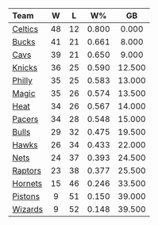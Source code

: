 | Team                            |  W  |  L  |  W%   |   GB   |
|:--------------------------------|:---:|:---:|:-----:|:------:|
| [Celtics](/r/bostonceltics)     | 48  | 12  | 0.800 | 0.000  |
| [Bucks](/r/MkeBucks)            | 41  | 21  | 0.661 | 8.000  |
| [Cavs](/r/clevelandcavs)        | 39  | 21  | 0.650 | 9.000  |
| [Knicks](/r/NYKnicks)           | 36  | 25  | 0.590 | 12.500 |
| [Philly](/r/sixers)             | 35  | 25  | 0.583 | 13.000 |
| [Magic](/r/OrlandoMagic)        | 35  | 26  | 0.574 | 13.500 |
| [Heat](/r/heat)                 | 34  | 26  | 0.567 | 14.000 |
| [Pacers](/r/pacers)             | 34  | 28  | 0.548 | 15.000 |
| [Bulls](/r/chicagobulls)        | 29  | 32  | 0.475 | 19.500 |
| [Hawks](/r/AtlantaHawks)        | 26  | 34  | 0.433 | 22.000 |
| [Nets](/r/GoNets)               | 24  | 37  | 0.393 | 24.500 |
| [Raptors](/r/torontoraptors)    | 23  | 38  | 0.377 | 25.500 |
| [Hornets](/r/CharlotteHornets)  | 15  | 46  | 0.246 | 33.500 |
| [Pistons](/r/DetroitPistons)    |  9  | 51  | 0.150 | 39.000 |
| [Wizards](/r/washingtonwizards) |  9  | 52  | 0.148 | 39.500 |